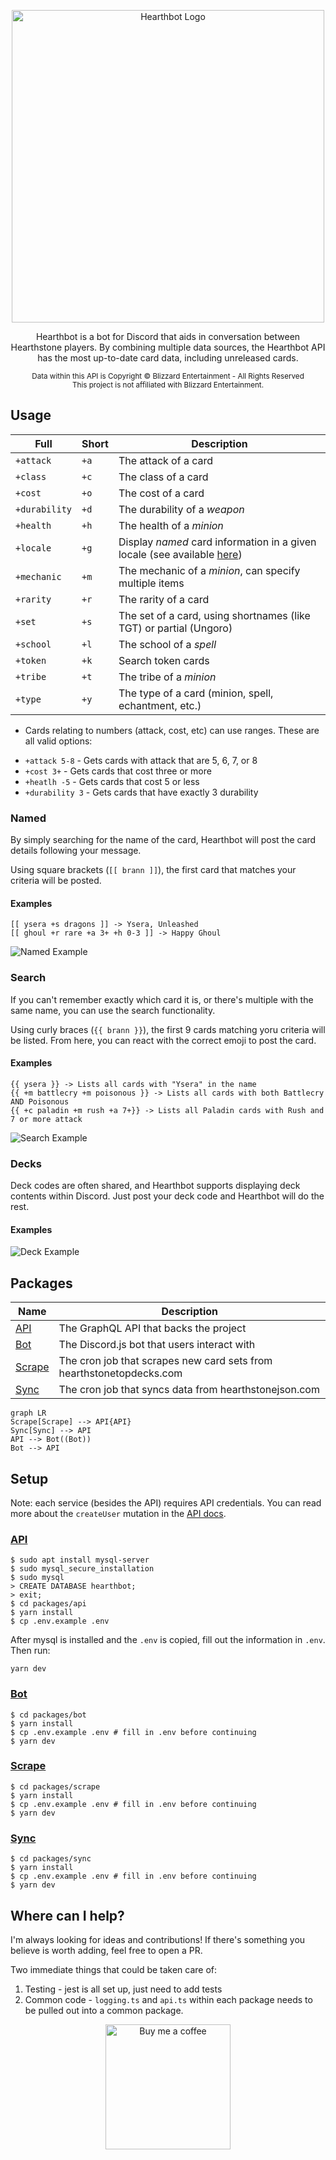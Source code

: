 <p align="center">
  <img alt="Hearthbot Logo" src="./images/git-logo.png" width="500" />
</p>

<p align="center">
  Hearthbot is a bot for Discord that aids in conversation between Hearthstone players. By combining multiple data sources, the Hearthbot API has the most up-to-date card data, including unreleased cards. 
</p>

<p align="center">
  <sub>
    Data within this API is Copyright © Blizzard Entertainment - All Rights Reserved<br/>
    This project is not affiliated with Blizzard Entertainment.
  </sub>
</p>

## Usage

| Full          | Short | Description |
|---------------|-------|-------------|
| `+attack`     | `+a` | The attack of a card |
| `+class`      | `+c` | The class of a card |
| `+cost`       | `+o` | The cost of a card |
| `+durability` | `+d` | The durability of a *weapon* |
| `+health`     | `+h` | The health of a *minion* |
| `+locale`     | `+g` | Display *named* card information in a given locale (see available [here](packages/sync/src/constants.ts#L4)) |
| `+mechanic`   | `+m` | The mechanic of a *minion*, can specify multiple items |
| `+rarity`     | `+r` | The rarity of a card |
| `+set`        | `+s` | The set of a card, using shortnames (like TGT) or partial (Ungoro) |
| `+school`     | `+l` | The school of a *spell* |
| `+token`      | `+k` | Search token cards |
| `+tribe`      | `+t` | The tribe of a *minion* |
| `+type`       | `+y` | The type of a card (minion, spell, echantment, etc.) |

* Cards relating to numbers (attack, cost, etc) can use ranges. These are all valid options:
- `+attack 5-8` - Gets cards with attack that are 5, 6, 7, or 8
- `+cost 3+` - Gets cards that cost three or more
- `+heatlh -5` - Gets cards that cost 5 or less
- `+durability 3` - Gets cards that have exactly 3 durability

### Named

By simply searching for the name of the card, Hearthbot will post the card details following your message.

Using square brackets (`[[ brann ]]`), the first card that matches your criteria will be posted. 

#### Examples
```
[[ ysera +s dragons ]] -> Ysera, Unleashed
[[ ghoul +r rare +a 3+ +h 0-3 ]] -> Happy Ghoul
```

<img alt="Named Example" src="./images/example-named.png" />

### Search

If you can't remember exactly which card it is, or there's multiple with the same name, you can use the search functionality.

Using curly braces (`{{ brann }}`), the first 9 cards matching yoru criteria will be listed. From here, you can react with the correct emoji to post the card.

#### Examples

```
{{ ysera }} -> Lists all cards with "Ysera" in the name
{{ +m battlecry +m poisonous }} -> Lists all cards with both Battlecry AND Poisonous
{{ +c paladin +m rush +a 7+}} -> Lists all Paladin cards with Rush and 7 or more attack
```

<img alt="Search Example" src="./images/example-search.png" />

### Decks

Deck codes are often shared, and Hearthbot supports displaying deck contents within Discord. 
Just post your deck code and Hearthbot will do the rest.

#### Examples

<img alt="Deck Example" src="./images/example-deck.png" />

## Packages

| Name      | Description |
|----------------|-------|
| [API](/packages/api/)        | The GraphQL API that backs the project |
| [Bot](/packages/bot/)        | The Discord.js bot that users interact with |
| [Scrape](/packages/scrape/)  | The cron job that scrapes new card sets from hearthstonetopdecks.com |
| [Sync](/packages/sync/)      | The cron job that syncs data from hearthstonejson.com |

```mermaid
graph LR
Scrape[Scrape] --> API{API}
Sync[Sync] --> API
API --> Bot((Bot))
Bot --> API
```

## Setup
Note: each service (besides the API) requires API credentials. You can read more about the `createUser` mutation in the [API docs](/packages/api#user).

### [API](/packages/api/)
```
$ sudo apt install mysql-server
$ sudo mysql_secure_installation
$ sudo mysql
> CREATE DATABASE hearthbot;
> exit;
$ cd packages/api
$ yarn install
$ cp .env.example .env
```

After mysql is installed and the `.env` is copied, fill out the information in `.env`.
Then run:
```
yarn dev
```

### [Bot](/packages/bot/)

```
$ cd packages/bot
$ yarn install
$ cp .env.example .env # fill in .env before continuing
$ yarn dev
```

### [Scrape](/packages/scrape/)

```
$ cd packages/scrape
$ yarn install
$ cp .env.example .env # fill in .env before continuing
$ yarn dev
```

### [Sync](/packages/sync/)

```
$ cd packages/sync
$ yarn install
$ cp .env.example .env # fill in .env before continuing
$ yarn dev
```

## Where can I help?

I'm always looking for ideas and contributions! If there's something you believe is worth adding, feel free to open a PR.

Two immediate things that could be taken care of:

1. Testing - jest is all set up, just need to add tests
2. Common code - `logging.ts` and `api.ts` within each package needs to be pulled out into a common package.

<p align="center">
  <a href="https://www.buymeacoffee.com/hydroto">
    <img alt="Buy me a coffee" src="https://cdn.buymeacoffee.com/buttons/v2/arial-yellow.png" width="200">
  </a>
</p>